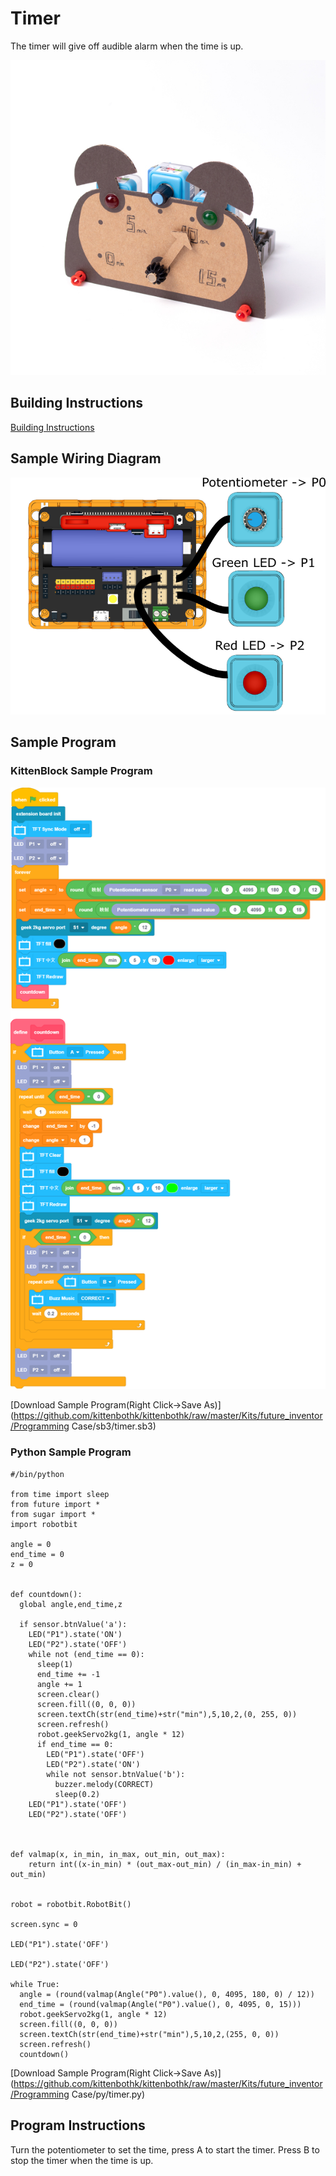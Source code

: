 # Timer

The timer will give off audible alarm when the time is up.

![](../images/timer.jpg)

## Building Instructions

[Building Instructions](./pdf/timer.pdf)

## Sample Wiring Diagram

![](../images/timer_wire.png)

## Sample Program

### KittenBlock Sample Program

![](../images/timer_code.png)

[Download Sample Program(Right Click->Save As)](https://github.com/kittenbothk/kittenbothk/raw/master/Kits/future_inventor/Programming Case/sb3/timer.sb3)

### Python Sample Program

    #/bin/python
    
    from time import sleep
    from future import *
    from sugar import *
    import robotbit
    
    angle = 0
    end_time = 0
    z = 0
    
    
    def countdown():
      global angle,end_time,z
    
      if sensor.btnValue('a'):
        LED("P1").state('ON')
        LED("P2").state('OFF')
        while not (end_time == 0):
          sleep(1)
          end_time += -1
          angle += 1
          screen.clear()
          screen.fill((0, 0, 0))
          screen.textCh(str(end_time)+str("min"),5,10,2,(0, 255, 0))
          screen.refresh()
          robot.geekServo2kg(1, angle * 12)
          if end_time == 0:
            LED("P1").state('OFF')
            LED("P2").state('ON')
            while not sensor.btnValue('b'):
              buzzer.melody(CORRECT)
              sleep(0.2)
        LED("P1").state('OFF')
        LED("P2").state('OFF')
    
    
    
    def valmap(x, in_min, in_max, out_min, out_max):
        return int((x-in_min) * (out_max-out_min) / (in_max-in_min) + out_min)
    
    
    robot = robotbit.RobotBit()
    
    screen.sync = 0
    
    LED("P1").state('OFF')
    
    LED("P2").state('OFF')
    
    while True:
      angle = (round(valmap(Angle("P0").value(), 0, 4095, 180, 0) / 12))
      end_time = (round(valmap(Angle("P0").value(), 0, 4095, 0, 15)))
      robot.geekServo2kg(1, angle * 12)
      screen.fill((0, 0, 0))
      screen.textCh(str(end_time)+str("min"),5,10,2,(255, 0, 0))
      screen.refresh()
      countdown()

[Download Sample Program(Right Click->Save As)](https://github.com/kittenbothk/kittenbothk/raw/master/Kits/future_inventor/Programming Case/py/timer.py)

## Program Instructions

Turn the potentiometer to set the time, press A to start the timer. Press B to stop the timer when the time is up.
